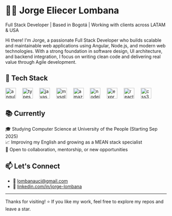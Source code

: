 # 🐱‍💻 Jorge Eliecer Lombana

Full Stack Developer | Based in Bogotá |  Working with clients across LATAM & USA

Hi there! I'm Jorge, a passionate Full Stack Developer who builds scalable and maintainable web applications using Angular, Node.js, and modern web technologies. With a strong foundation in software design, UI architecture, and backend integration, I focus on writing clean code and delivering real value through Agile development.

## 🔧 Tech Stack
<div align="left">
  <img src="https://img.shields.io/badge/Angular-DD0031?logo=angular&logoColor=white&style=for-the-badge" height="33" alt="angularjs logo"  />
  <img width="12" />
  <img src="https://img.shields.io/badge/TypeScript-3178C6?logo=typescript&logoColor=white&style=for-the-badge" height="33" alt="typescript logo"  />
  <img width="12" />
  <img src="https://img.shields.io/badge/JavaScript-F7DF1E?logo=javascript&logoColor=black&style=for-the-badge" height="33" alt="javascript logo"  />
  <img width="12" />
  <img src="https://img.shields.io/badge/MySQL-4479A1?logo=mysql&logoColor=white&style=for-the-badge" height="33" alt="mysql logo"  />
  <img width="12" />
  <img src="https://img.shields.io/badge/Amazon AWS-232F3E?logo=amazonaws&logoColor=white&style=for-the-badge" height="33" alt="amazonwebservices logo"  />
  <img width="12" />
  <img src="https://img.shields.io/badge/Node.js-339933?logo=nodedotjs&logoColor=white&style=for-the-badge" height="33" alt="nodejs logo"  />
  <img width="12" />
  <img src="https://img.shields.io/badge/Express-000000?logo=express&logoColor=white&style=for-the-badge" height="33" alt="express logo"  />
  <img width="12" />
  <img src="https://img.shields.io/badge/React-61DAFB?logo=react&logoColor=black&style=for-the-badge" height="33" alt="react logo"  />
  <img width="12" />
  <img src="https://img.shields.io/badge/CSS3-1572B6?logo=css3&logoColor=white&style=for-the-badge" height="33" alt="css3 logo"  />
</div>


## 📚 Currently

🎓 Studying Computer Science at University of the People (Starting Sep 2025)  
📈 Improving my English and growing as a MEAN stack specialist  
💬 Open to collaboration, mentorship, or new opportunities

## 📫 Let's Connect

- 📧 [lombanauci@gmail.com](mailto:lombanauci@gmail.com)
- 🔗 [linkedin.com/in/jorge-lombana](https://linkedin.com/in/jorge-lombana)

---
Thanks for visiting! ⭐️ If you like my work, feel free to explore my repos and leave a star.
